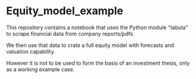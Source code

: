 # Equity_model_example
This repository contains a notebook that uses the Python module "tabula" to scrape financial data from company reports/pdfs.

We then use that data to crate a full equity model with forecasts and valuation capability.

However it is not to be used to form the basis of an investment thesis, only as a working example case.
